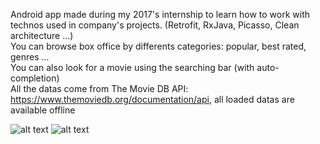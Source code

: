 Android app made during my 2017's internship to learn how to work with technos used in company's projects. (Retrofit, RxJava, Picasso, Clean architecture ...)  
You can browse box office by differents categories: popular, best rated, genres ...  
You can also look for a movie using the searching bar (with auto-completion)  
All the datas come from The Movie DB API: https://www.themoviedb.org/documentation/api, all loaded datas are available offline  

![alt text](https://user-images.githubusercontent.com/9326618/30072719-81f70b12-926b-11e7-8204-6b7259822348.png "Best rated movies")
![alt text](https://user-images.githubusercontent.com/9326618/30072703-741f30aa-926b-11e7-937e-d99c7621ebdb.png "Movie details")


